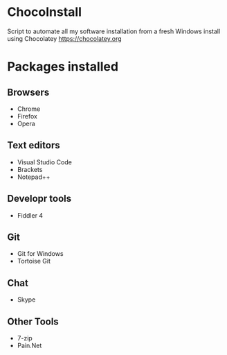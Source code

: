 # ChocoInstall
Script to automate all my software installation from a fresh Windows install using Chocolatey https://chocolatey.org


# Packages installed
## Browsers
* Chrome
* Firefox
* Opera

## Text editors
* Visual Studio Code
* Brackets
* Notepad++

## Developr tools
* Fiddler 4

## Git
* Git for Windows
* Tortoise Git

## Chat
* Skype

## Other Tools
* 7-zip
* Pain.Net

